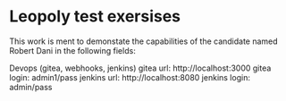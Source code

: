 # Leopoly test exersises

This work is ment to demonstate the capabilities of the candidate named Robert Dani in the following fields:

Devops (gitea, webhooks, jenkins)
gitea url: http://localhost:3000
gitea login: admin1/pass
jenkins url: http://localhost:8080
jenkins login: admin/pass
